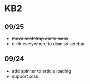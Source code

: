 # KB2

## 09/25

- ~~move bootstrap api to index~~
- ~~click everywhere to dismiss sidebar~~

## 09/24 

- add spinner to article loading
- support scss
